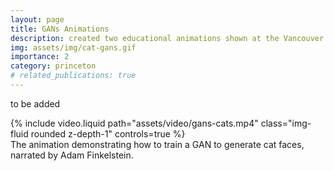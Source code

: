 ```yaml
---
layout: page
title: GANs Animations
description: created two educational animations shown at the Vancouver Art Gallery about GANs
img: assets/img/cat-gans.gif
importance: 2
category: princeton
# related_publications: true
---
```


to be added

<div class="row">
    <div class="col-sm mt-3 mt-md-0">
        {% include video.liquid path="assets/video/gans-cats.mp4" class="img-fluid rounded z-depth-1" controls=true %}
    </div>
</div>
<div class="caption">
    The animation demonstrating how to train a GAN to generate cat faces, narrated by Adam Finkelstein.
</div>